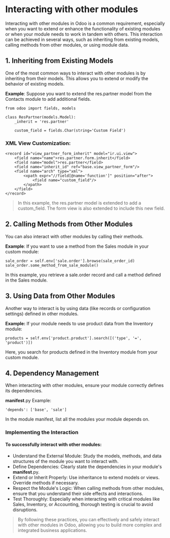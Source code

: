 # Interacting with other modules
Interacting with other modules in Odoo is a common requirement, especially when you want to extend or enhance the functionality of existing modules or when your module needs to work in tandem with others. This interaction can be achieved in several ways, such as inheriting from existing models, calling methods from other modules, or using module data.

## 1. Inheriting from Existing Models
One of the most common ways to interact with other modules is by inheriting from their models. This allows you to extend or modify the behavior of existing models.

**Example**:
Suppose you want to extend the res.partner model from the Contacts module to add additional fields.

```
from odoo import fields, models

class ResPartner(models.Model):
    _inherit = 'res.partner'

    custom_field = fields.Char(string='Custom Field')
```
### XML View Customization:

```
<record id="view_partner_form_inherit" model="ir.ui.view">
    <field name="name">res.partner.form.inherit</field>
    <field name="model">res.partner</field>
    <field name="inherit_id" ref="base.view_partner_form"/>
    <field name="arch" type="xml">
        <xpath expr="//field[@name='function']" position="after">
            <field name="custom_field"/>
        </xpath>
    </field>
</record>
```
> In this example, the res.partner model is extended to add a custom_field. The form view is also extended to include this new field.

## 2. Calling Methods from Other Modules
You can also interact with other modules by calling their methods.

**Example**:
If you want to use a method from the Sales module in your custom module:

```
sale_order = self.env['sale.order'].browse(sale_order_id)
sale_order.some_method_from_sale_module()
```
In this example, you retrieve a sale.order record and call a method defined in the Sales module.

## 3. Using Data from Other Modules
Another way to interact is by using data (like records or configuration settings) defined in other modules.

**Example:**
If your module needs to use product data from the Inventory module:

```
products = self.env['product.product'].search([('type', '=', 'product')])
```
Here, you search for products defined in the Inventory module from your custom module.

## 4. Dependency Management
When interacting with other modules, ensure your module correctly defines its dependencies.

__manifest__.py Example:
```
'depends': ['base', 'sale']
```
In the module manifest, list all the modules your module depends on.

### Implementing the Interaction
#### To successfully interact with other modules:
- Understand the External Module: Study the models, methods, and data structures of the module you want to interact with.
- Define Dependencies: Clearly state the dependencies in your module's __manifest__.py.
- Extend or Inherit Properly: Use inheritance to extend models or views. Override methods if necessary.
- Respect the Module's Logic: When calling methods from other modules, ensure that you understand their side effects and interactions.
- Test Thoroughly: Especially when interacting with critical modules like Sales, Inventory, or Accounting, thorough testing is crucial to avoid disruptions.
> By following these practices, you can effectively and safely interact with other modules in Odoo, allowing you to build more complex and integrated business applications.
